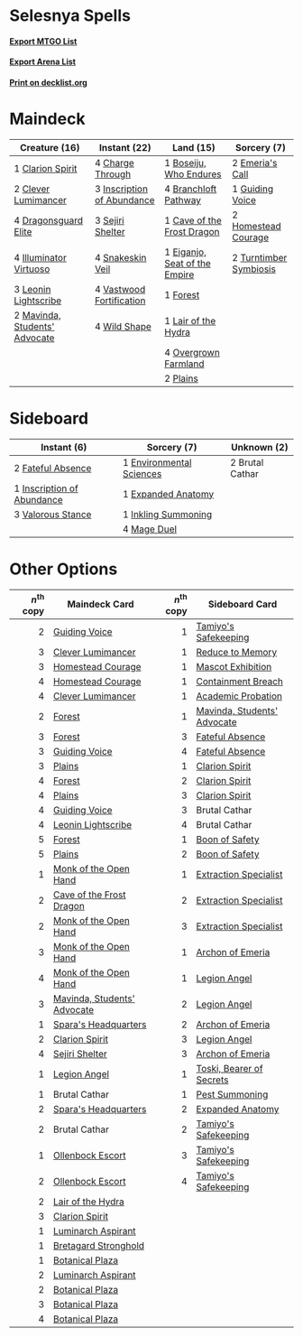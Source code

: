 # Selesnya Spells

#### [Export MTGO List](../collection/Selesnya%20Spells/Selesnya%20Spells.txt)
#### [Export Arena List](../collection/Selesnya%20Spells/Selesnya%20Spells_arena.txt)
#### [Print on decklist.org](http://decklist.org/?deckmain=1%09Boseiju,%20Who%20Endures%0A4%09Branchloft%20Pathway%0A1%09Cave%20of%20the%20Frost%20Dragon%0A4%09Charge%20Through%0A1%09Clarion%20Spirit%0A2%09Clever%20Lumimancer%0A4%09Dragonsguard%20Elite%0A1%09Eiganjo,%20Seat%20of%20the%20Empire%0A2%09Emeria's%20Call%0A1%09Forest%0A1%09Guiding%20Voice%0A2%09Homestead%20Courage%0A4%09Illuminator%20Virtuoso%0A3%09Inscription%20of%20Abundance%0A1%09Lair%20of%20the%20Hydra%0A3%09Leonin%20Lightscribe%0A2%09Mavinda,%20Students'%20Advocate%0A4%09Overgrown%20Farmland%0A2%09Plains%0A3%09Sejiri%20Shelter%0A4%09Snakeskin%20Veil%0A2%09Turntimber%20Symbiosis%0A4%09Vastwood%20Fortification%0A4%09Wild%20Shape&deckside=2%09Brutal%20Cathar%0A1%09Environmental%20Sciences%0A1%09Expanded%20Anatomy%0A2%09Fateful%20Absence%0A1%09Inkling%20Summoning%0A1%09Inscription%20of%20Abundance%0A4%09Mage%20Duel%0A3%09Valorous%20Stance)
# Maindeck

|                                             Creature (16)                                              |                                            Instant (22)                                             |                                               Land (15)                                                |                                           Sorcery (7)                                           |
|--------------------------------------------------------------------------------------------------------|-----------------------------------------------------------------------------------------------------|--------------------------------------------------------------------------------------------------------|-------------------------------------------------------------------------------------------------|
|1 [Clarion Spirit](http://gatherer.wizards.com/Pages/Card/Details.aspx?multiverseid=503610)             |4 [Charge Through](http://gatherer.wizards.com/Pages/Card/Details.aspx?multiverseid=513601)          |1 [Boseiju, Who Endures](http://gatherer.wizards.com/Pages/Card/Details.aspx?multiverseid=548579)       |2 [Emeria's Call](http://gatherer.wizards.com/Pages/Card/Details.aspx?multiverseid=491633)       |
|2 [Clever Lumimancer](http://gatherer.wizards.com/Pages/Card/Details.aspx?multiverseid=513487)          |3 [Inscription of Abundance](http://gatherer.wizards.com/Pages/Card/Details.aspx?multiverseid=491832)|4 [Branchloft Pathway](http://gatherer.wizards.com/Pages/Card/Details.aspx?multiverseid=491909)         |1 [Guiding Voice](http://gatherer.wizards.com/Pages/Card/Details.aspx?multiverseid=513496)       |
|4 [Dragonsguard Elite](http://gatherer.wizards.com/Pages/Card/Details.aspx?multiverseid=513604)         |3 [Sejiri Shelter](http://gatherer.wizards.com/Pages/Card/Details.aspx?multiverseid=491662)          |1 [Cave of the Frost Dragon](http://gatherer.wizards.com/Pages/Card/Details.aspx?multiverseid=527540)   |2 [Homestead Courage](http://gatherer.wizards.com/Pages/Card/Details.aspx?multiverseid=534780)   |
|4 [Illuminator Virtuoso](http://gatherer.wizards.com/Pages/Card/Details.aspx?multiverseid=555218)       |4 [Snakeskin Veil](http://gatherer.wizards.com/Pages/Card/Details.aspx?multiverseid=503810)          |1 [Eiganjo, Seat of the Empire](http://gatherer.wizards.com/Pages/Card/Details.aspx?multiverseid=548581)|2 [Turntimber Symbiosis](http://gatherer.wizards.com/Pages/Card/Details.aspx?multiverseid=491864)|
|3 [Leonin Lightscribe](http://gatherer.wizards.com/Pages/Card/Details.aspx?multiverseid=513497)         |4 [Vastwood Fortification](http://gatherer.wizards.com/Pages/Card/Details.aspx?multiverseid=491866)  |1 [Forest](http://gatherer.wizards.com/Pages/Card/Details.aspx?multiverseid=439860)                     |                                                                                                 |
|2 [Mavinda, Students' Advocate](http://gatherer.wizards.com/Pages/Card/Details.aspx?multiverseid=513498)|4 [Wild Shape](http://gatherer.wizards.com/Pages/Card/Details.aspx?multiverseid=527499)              |1 [Lair of the Hydra](http://gatherer.wizards.com/Pages/Card/Details.aspx?multiverseid=527546)          |                                                                                                 |
|                                                                                                        |                                                                                                     |4 [Overgrown Farmland](http://gatherer.wizards.com/Pages/Card/Details.aspx?multiverseid=535064)         |                                                                                                 |
|                                                                                                        |                                                                                                     |2 [Plains](http://gatherer.wizards.com/Pages/Card/Details.aspx?multiverseid=439856)                     |                                                                                                 |


# Sideboard

|                                             Instant (6)                                             |                                            Sorcery (7)                                            |  Unknown (2)  |
|-----------------------------------------------------------------------------------------------------|---------------------------------------------------------------------------------------------------|---------------|
|2 [Fateful Absence](http://gatherer.wizards.com/Pages/Card/Details.aspx?multiverseid=534774)         |1 [Environmental Sciences](http://gatherer.wizards.com/Pages/Card/Details.aspx?multiverseid=513477)|2 Brutal Cathar|
|1 [Inscription of Abundance](http://gatherer.wizards.com/Pages/Card/Details.aspx?multiverseid=491832)|1 [Expanded Anatomy](http://gatherer.wizards.com/Pages/Card/Details.aspx?multiverseid=513478)      |               |
|3 [Valorous Stance](http://gatherer.wizards.com/Pages/Card/Details.aspx?multiverseid=391950)         |1 [Inkling Summoning](http://gatherer.wizards.com/Pages/Card/Details.aspx?multiverseid=513687)     |               |
|                                                                                                     |4 [Mage Duel](http://gatherer.wizards.com/Pages/Card/Details.aspx?multiverseid=513614)             |               |


# Other Options

|*n*<sup>th</sup> copy|                                            Maindeck Card                                             |*n*<sup>th</sup> copy|                                            Sideboard Card                                            |
|--------------------:|------------------------------------------------------------------------------------------------------|--------------------:|------------------------------------------------------------------------------------------------------|
|                    2|[Guiding Voice](http://gatherer.wizards.com/Pages/Card/Details.aspx?multiverseid=513496)              |                    1|[Tamiyo's Safekeeping](http://gatherer.wizards.com/Pages/Card/Details.aspx?multiverseid=548521)       |
|                    3|[Clever Lumimancer](http://gatherer.wizards.com/Pages/Card/Details.aspx?multiverseid=513487)          |                    1|[Reduce to Memory](http://gatherer.wizards.com/Pages/Card/Details.aspx?multiverseid=513502)           |
|                    3|[Homestead Courage](http://gatherer.wizards.com/Pages/Card/Details.aspx?multiverseid=534780)          |                    1|[Mascot Exhibition](http://gatherer.wizards.com/Pages/Card/Details.aspx?multiverseid=513481)          |
|                    4|[Homestead Courage](http://gatherer.wizards.com/Pages/Card/Details.aspx?multiverseid=534780)          |                    1|[Containment Breach](http://gatherer.wizards.com/Pages/Card/Details.aspx?multiverseid=513602)         |
|                    4|[Clever Lumimancer](http://gatherer.wizards.com/Pages/Card/Details.aspx?multiverseid=513487)          |                    1|[Academic Probation](http://gatherer.wizards.com/Pages/Card/Details.aspx?multiverseid=513484)         |
|                    2|[Forest](http://gatherer.wizards.com/Pages/Card/Details.aspx?multiverseid=439860)                     |                    1|[Mavinda, Students' Advocate](http://gatherer.wizards.com/Pages/Card/Details.aspx?multiverseid=513498)|
|                    3|[Forest](http://gatherer.wizards.com/Pages/Card/Details.aspx?multiverseid=439860)                     |                    3|[Fateful Absence](http://gatherer.wizards.com/Pages/Card/Details.aspx?multiverseid=534774)            |
|                    3|[Guiding Voice](http://gatherer.wizards.com/Pages/Card/Details.aspx?multiverseid=513496)              |                    4|[Fateful Absence](http://gatherer.wizards.com/Pages/Card/Details.aspx?multiverseid=534774)            |
|                    3|[Plains](http://gatherer.wizards.com/Pages/Card/Details.aspx?multiverseid=439856)                     |                    1|[Clarion Spirit](http://gatherer.wizards.com/Pages/Card/Details.aspx?multiverseid=503610)             |
|                    4|[Forest](http://gatherer.wizards.com/Pages/Card/Details.aspx?multiverseid=439860)                     |                    2|[Clarion Spirit](http://gatherer.wizards.com/Pages/Card/Details.aspx?multiverseid=503610)             |
|                    4|[Plains](http://gatherer.wizards.com/Pages/Card/Details.aspx?multiverseid=439856)                     |                    3|[Clarion Spirit](http://gatherer.wizards.com/Pages/Card/Details.aspx?multiverseid=503610)             |
|                    4|[Guiding Voice](http://gatherer.wizards.com/Pages/Card/Details.aspx?multiverseid=513496)              |                    3|Brutal Cathar                                                                                         |
|                    4|[Leonin Lightscribe](http://gatherer.wizards.com/Pages/Card/Details.aspx?multiverseid=513497)         |                    4|Brutal Cathar                                                                                         |
|                    5|[Forest](http://gatherer.wizards.com/Pages/Card/Details.aspx?multiverseid=439860)                     |                    1|[Boon of Safety](http://gatherer.wizards.com/Pages/Card/Details.aspx?multiverseid=555205)             |
|                    5|[Plains](http://gatherer.wizards.com/Pages/Card/Details.aspx?multiverseid=439856)                     |                    2|[Boon of Safety](http://gatherer.wizards.com/Pages/Card/Details.aspx?multiverseid=555205)             |
|                    1|[Monk of the Open Hand](http://gatherer.wizards.com/Pages/Card/Details.aspx?multiverseid=527312)      |                    1|[Extraction Specialist](http://gatherer.wizards.com/Pages/Card/Details.aspx?multiverseid=555213)      |
|                    2|[Cave of the Frost Dragon](http://gatherer.wizards.com/Pages/Card/Details.aspx?multiverseid=527540)   |                    2|[Extraction Specialist](http://gatherer.wizards.com/Pages/Card/Details.aspx?multiverseid=555213)      |
|                    2|[Monk of the Open Hand](http://gatherer.wizards.com/Pages/Card/Details.aspx?multiverseid=527312)      |                    3|[Extraction Specialist](http://gatherer.wizards.com/Pages/Card/Details.aspx?multiverseid=555213)      |
|                    3|[Monk of the Open Hand](http://gatherer.wizards.com/Pages/Card/Details.aspx?multiverseid=527312)      |                    1|[Archon of Emeria](http://gatherer.wizards.com/Pages/Card/Details.aspx?multiverseid=495594)           |
|                    4|[Monk of the Open Hand](http://gatherer.wizards.com/Pages/Card/Details.aspx?multiverseid=527312)      |                    1|[Legion Angel](http://gatherer.wizards.com/Pages/Card/Details.aspx?multiverseid=491646)               |
|                    3|[Mavinda, Students' Advocate](http://gatherer.wizards.com/Pages/Card/Details.aspx?multiverseid=513498)|                    2|[Legion Angel](http://gatherer.wizards.com/Pages/Card/Details.aspx?multiverseid=491646)               |
|                    1|[Spara's Headquarters](http://gatherer.wizards.com/Pages/Card/Details.aspx?multiverseid=555458)       |                    2|[Archon of Emeria](http://gatherer.wizards.com/Pages/Card/Details.aspx?multiverseid=495594)           |
|                    2|[Clarion Spirit](http://gatherer.wizards.com/Pages/Card/Details.aspx?multiverseid=503610)             |                    3|[Legion Angel](http://gatherer.wizards.com/Pages/Card/Details.aspx?multiverseid=491646)               |
|                    4|[Sejiri Shelter](http://gatherer.wizards.com/Pages/Card/Details.aspx?multiverseid=491662)             |                    3|[Archon of Emeria](http://gatherer.wizards.com/Pages/Card/Details.aspx?multiverseid=495594)           |
|                    1|[Legion Angel](http://gatherer.wizards.com/Pages/Card/Details.aspx?multiverseid=491646)               |                    1|[Toski, Bearer of Secrets](http://gatherer.wizards.com/Pages/Card/Details.aspx?multiverseid=503813)   |
|                    1|Brutal Cathar                                                                                         |                    1|[Pest Summoning](http://gatherer.wizards.com/Pages/Card/Details.aspx?multiverseid=513703)             |
|                    2|[Spara's Headquarters](http://gatherer.wizards.com/Pages/Card/Details.aspx?multiverseid=555458)       |                    2|[Expanded Anatomy](http://gatherer.wizards.com/Pages/Card/Details.aspx?multiverseid=513478)           |
|                    2|Brutal Cathar                                                                                         |                    2|[Tamiyo's Safekeeping](http://gatherer.wizards.com/Pages/Card/Details.aspx?multiverseid=548521)       |
|                    1|[Ollenbock Escort](http://gatherer.wizards.com/Pages/Card/Details.aspx?multiverseid=540859)           |                    3|[Tamiyo's Safekeeping](http://gatherer.wizards.com/Pages/Card/Details.aspx?multiverseid=548521)       |
|                    2|[Ollenbock Escort](http://gatherer.wizards.com/Pages/Card/Details.aspx?multiverseid=540859)           |                    4|[Tamiyo's Safekeeping](http://gatherer.wizards.com/Pages/Card/Details.aspx?multiverseid=548521)       |
|                    2|[Lair of the Hydra](http://gatherer.wizards.com/Pages/Card/Details.aspx?multiverseid=527546)          |                     |                                                                                                      |
|                    3|[Clarion Spirit](http://gatherer.wizards.com/Pages/Card/Details.aspx?multiverseid=503610)             |                     |                                                                                                      |
|                    1|[Luminarch Aspirant](http://gatherer.wizards.com/Pages/Card/Details.aspx?multiverseid=491647)         |                     |                                                                                                      |
|                    1|[Bretagard Stronghold](http://gatherer.wizards.com/Pages/Card/Details.aspx?multiverseid=503871)       |                     |                                                                                                      |
|                    1|[Botanical Plaza](http://gatherer.wizards.com/Pages/Card/Details.aspx?multiverseid=555448)            |                     |                                                                                                      |
|                    2|[Luminarch Aspirant](http://gatherer.wizards.com/Pages/Card/Details.aspx?multiverseid=491647)         |                     |                                                                                                      |
|                    2|[Botanical Plaza](http://gatherer.wizards.com/Pages/Card/Details.aspx?multiverseid=555448)            |                     |                                                                                                      |
|                    3|[Botanical Plaza](http://gatherer.wizards.com/Pages/Card/Details.aspx?multiverseid=555448)            |                     |                                                                                                      |
|                    4|[Botanical Plaza](http://gatherer.wizards.com/Pages/Card/Details.aspx?multiverseid=555448)            |                     |                                                                                                      |

